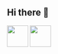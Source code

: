 ## Hi there 👋

<!--
**Mukito/Mukito** is a ✨ _special_ ✨ repository because its `README.md` (this file) appears on your GitHub profile.

Here are some ideas to get you started:

- 🔭 I’m currently working on ...
- 🌱 I’m currently learning ...
- 👯 I’m looking to collaborate on ...
- 🤔 I’m looking for help with ...
- 💬 Ask me about ...
- 📫 How to reach me: ...
- 😄 Pronouns: ...
- ⚡ Fun fact: ...
-->

<img width="50" height="50" src="https://cdn.jsdelivr.net/gh/devicons/devicon@latest/icons/github/github-original-wordmark.svg" />  
<img width="50" height="50" src="https://cdn.jsdelivr.net/gh/devicons/devicon@latest/icons/python/python-original-wordmark.svg" />
          
